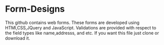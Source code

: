# Form-Designs
This github contains web forms. 
These forms are developed using HTMl,CSS,JQuery and JavaScript.
Validations are provided with respect to the field types like name,addresss, and etc.
If you want this file just clone or download it.
